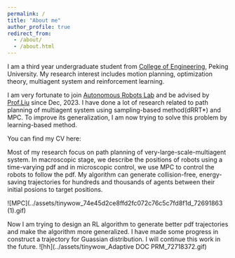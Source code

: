 ```yaml
---
permalink: /
title: "About me"
author_profile: true
redirect_from: 
  - /about/
  - /about.html
---
```


I am a third year undergraduate student from [College of Engineering](https://www.coe.pku.edu.cn/), Peking University. My research interest includes motion planning, optimization theory, multiagent system and reinforcement learning.

I am very fortunate to join [Autonomous Robots Lab](http://www2.coe.pku.edu.cn/faculty/liuchang/index.html) and be advised by [Prof.Liu](http://www2.coe.pku.edu.cn/faculty/liuchang/author/chang-liu-%E5%88%98%E7%95%85/index.html) since Dec, 2023. I have done a lot of research related to path planning of multiagent system using sampling-based method(dRRT*) and MPC. To improve its generalization, I am now trying to solve this problem by learning-based method.

You can find my CV here:

Most of my research focus on path planning of very-large-scale-multiagent system. In macroscopic stage, we describe the positions of robots using a time-varying pdf and in microscopic control, we use MPC to control the robots to follow the pdf. My algorithm can generate collision-free, energy-saving trajectories for hundreds and thousands of agents between their initial posions to target positions.

![MPC](../assets/tinywow_74e45d2ce8ffd2fc072c76c5c7fd8f1d_72691863 (1).gif)

Now I am trying to design an RL algorithm to generate better pdf trajectories and make the algorithm more generalized. I have made some progress in construct a trajectory for Guassian distribution. I will continue this work in the future. 
![hh](../assets/tinywow_Adaptive DOC PRM_72718372.gif)
